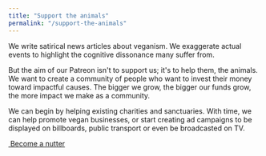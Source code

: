 ```yaml
---
title: "Support the animals"
permalink: "/support-the-animals"
---
```


We write satirical news articles about veganism. We exaggerate actual events to highlight the cognitive dissonance many suffer from.

But the aim of our Patreon isn't to support us; it's to help them, the animals. We want to create a community of people who want to invest their money toward impactful causes. The bigger we grow, the bigger our funds grow, the more impact we make as a community.

We can begin by helping existing charities and sanctuaries. With time, we can help promote vegan businesses, or start creating ad campaigns to be displayed on billboards, public transport or even be broadcasted on TV.

<a target="_blank" href="{{ site.authors.nutbasednews.patreon }}" class="btn btn-outline-success btn-sm btn-round"><i class="fab fa-patreon"></i>&nbsp;Become a nutter</a>
